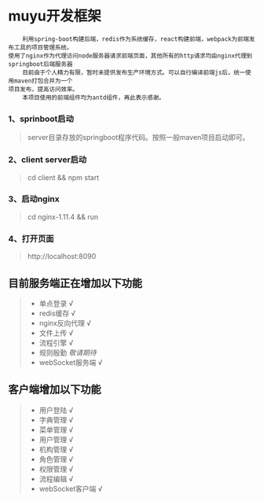 ﻿#  muyu开发框架
        利用spring-boot构建后端，redis作为系统缓存，react构建前端，webpack为前端发布工具的项目管理系统。
    使用了nginx作为代理访问node服务器请求前端页面，其他所有的http请求均由nginx代理到springboot后端服务器
        目前由于个人精力有限，暂时未提供发布生产环境方式。可以自行编译前端js后，统一使用maven打包合并为一个
    项目发布，提高访问效率。
        本项目使用的前端组件均为antd组件，再此表示感谢。
    
### 1、sprinboot启动
>server目录存放的springboot程序代码。按照一般maven项目启动即可。

### 2、client server启动
>cd  client &&
>npm start

### 3、启动nginx
>cd nginx-1.11.4
>&& run

### 4、打开页面
>http://localhost:8090

## 目前服务端正在增加以下功能
 > * 单点登录       √
 > * redis缓存      √
 > * nginx反向代理  √
 > * 文件上传       √
 > * 流程引擎       √
 > * 规则殷勤       *敬请期待*
 > * webSocket服务端     √
 
## 客户端增加以下功能
> * 用户登陆   √
> * 字典管理   √
> * 菜单管理   √
> * 用户管理   √
> * 机构管理   √
> * 角色管理   √
> * 权限管理   √
> * 流程编辑   √
> * webSocket客户端   √